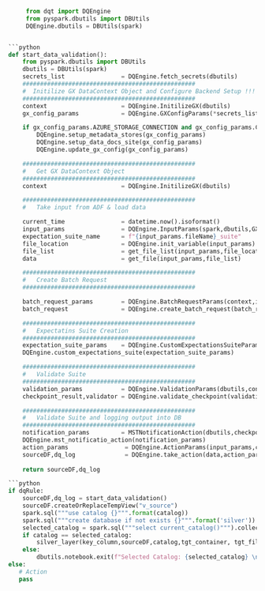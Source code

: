 ```python
     from dqt import DQEngine
     from pyspark.dbutils import DBUtils
     DQEngine.dbutils = DBUtils(spark)


```python
def start_data_validation():
    from pyspark.dbutils import DBUtils
    dbutils = DBUtils(spark)
    secrets_list                = DQEngine.fetch_secrets(dbutils)
    #################################################
    #  Initilize GX DataContext Object and Configure Backend Setup !!!
    #################################################
    context                     = DQEngine.InitilizeGX(dbutils)
    gx_config_params            = DQEngine.GXConfigParams(*secrets_list+[context])

    if gx_config_params.AZURE_STORAGE_CONNECTION and gx_config_params.CONTAINER:
        DQEngine.setup_metadata_stores(gx_config_params)
        DQEngine.setup_data_docs_site(gx_config_params)
        DQEngine.update_gx_config(gx_config_params)

    #################################################
    #   Get GX DataContext Object
    #################################################
    context                     = DQEngine.InitilizeGX(dbutils)

    #################################################
    #   Take input from ADF & load data

    current_time                = datetime.now().isoformat()
    input_params                = DQEngine.InputParams(spark,dbutils,GXDS_STORAGE_ACCOUNT_NAME,GXDS_CONTAINER_NAME,GXDS_CONTAINER_DIR,fileName,fileFormat,ruleList,lastModifiedTimestamp,current_time,pipeline_run_id)
    expectation_suite_name      = f"{input_params.fileName}_suite"
    file_location               = DQEngine.init_variable(input_params)
    file_list                   = get_file_list(input_params,file_location)
    data                        = get_file(input_params,file_list)

    #################################################
    #   Create Batch Request
    #################################################

    batch_request_params        = DQEngine.BatchRequestParams(context,input_params,data)
    batch_request               = DQEngine.create_batch_request(batch_request_params)

    #################################################
    #   Expectatins Suite Creation
    #################################################
    expectation_suite_params    = DQEngine.CustomExpectationsSuiteParams(dbutils,context,expectation_suite_name,input_params.ruleList)
    DQEngine.custom_expectations_suite(expectation_suite_params)

    #################################################
    #   Validate Suite
    #################################################
    validation_params           = DQEngine.ValidationParams(dbutils,context,batch_request,expectation_suite_name)
    checkpoint_result,validator = DQEngine.validate_checkpoint(validation_params)

    #################################################
    #   Validate Suite and logging output into DB
    #################################################
    notification_params         = MSTNotificationAction(dbutils,checkpoint_result,validator,gx_config_params)
    DQEngine.mst_notificatio_action(notification_params)
    action_params                = DQEngine.ActionParams(input_params,checkpoint_result)
    sourceDF,dq_log              = DQEngine.take_action(data,action_params)
    
    return sourceDF,dq_log

```python
if dqRule:
    sourceDF,dq_log = start_data_validation()
    sourceDF.createOrReplaceTempView("v_source")
    spark.sql("""use catalog {}""".format(catalog))
    spark.sql("""create database if not exists {}""".format('silver'))
    selected_catalog = spark.sql("""select current_catalog()""").collect()[0]["current_catalog()"""]
    if catalog == selected_catalog:
        silver_layer(key_column,sourceDF,catalog,tgt_container, tgt_file,writeLocation)
    else:
        dbutils.notebook.exit(f"Selected Catalog: {selected_catalog} \n Give Catalog: {catalog} \n Are Different Please Check Catalog Should Be Created")
else:
   # Action
   pass
```
